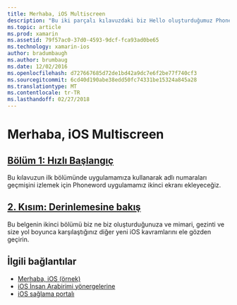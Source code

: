 ```yaml
---
title: Merhaba, iOS Multiscreen
description: "Bu iki parçalı kılavuzdaki biz Hello oluşturduğumuz Phoneword uygulama genişletin, ikinci bir ekran işlemek için iOS Kılavuzu. Model-View-Controller tasarım deseni neden şekilde, boyunca ilk bizim iOS Gezinti uygulamak ve iOS uygulama yapısı ve işlevleri daha derin bir anlayış geliştirin."
ms.topic: article
ms.prod: xamarin
ms.assetid: 79f57ac0-37d0-4593-9dcf-fca93ad0be65
ms.technology: xamarin-ios
author: bradumbaugh
ms.author: brumbaug
ms.date: 12/02/2016
ms.openlocfilehash: d727667685d72de1bd42a9dc7e6f2be77f740cf3
ms.sourcegitcommit: 6cd40d190abe38edd50fc74331be15324a845a28
ms.translationtype: MT
ms.contentlocale: tr-TR
ms.lasthandoff: 02/27/2018
---
```

# <a name="hello-ios-multiscreen"></a>Merhaba, iOS Multiscreen

##  <a name="part-1-quickstartiosget-startedhello-ios-multiscreenhello-ios-multiscreen-quickstartmd"></a>[Bölüm 1: Hızlı Başlangıç](~/ios/get-started/hello-ios-multiscreen/hello-ios-multiscreen-quickstart.md)

Bu kılavuzun ilk bölümünde uygulamamıza kullanarak adlı numaraları geçmişini izlemek için Phoneword uygulamamız ikinci ekranı ekleyeceğiz.

##  <a name="part-2-deep-diveiosget-startedhello-ios-multiscreenhello-ios-multiscreen-deepdivemd"></a>[2. Kısım: Derinlemesine bakış](~/ios/get-started/hello-ios-multiscreen/hello-ios-multiscreen-deepdive.md)



Bu belgenin ikinci bölümü biz ne biz oluşturduğunuza ve mimari, gezinti ve size yol boyunca karşılaştığınız diğer yeni iOS kavramlarını ele gözden geçirin.


## <a name="related-links"></a>İlgili bağlantılar

- [Merhaba, iOS (örnek)](https://developer.xamarin.com/samples/monotouch/Hello_iOS/)
- [iOS İnsan Arabirimi yönergelerine](http://developer.apple.com/library/ios/#documentation/UserExperience/Conceptual/MobileHIG/Introduction/Introduction.html)
- [iOS sağlama portalı](https://developer.apple.com/ios/manage/overview/index.action)

